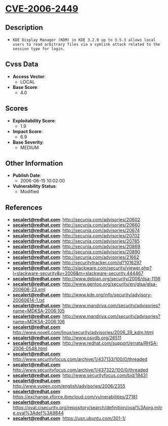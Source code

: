 
# [CVE-2006-2449](http://secunia.com/advisories/20602)

## Description

- `KDE Display Manager (KDM) in KDE 3.2.0 up to 3.5.3 allows local users to read arbitrary files via a symlink attack related to the session type for login.`

## Cvss Data

- **Access Vector**:
  - LOCAL
- **Base Score**:
  - 4.0

## Scores

- **Exploitability Score**:
  - 1.9
- **Impact Score**:
  - 6.9
- **Base Severity**:
  - MEDIUM

## Other Information

- **Publish Date**:
  - 2006-06-15 10:02:00
- **Vulnerability Status**:
  - Modified

## References

- **secalert@redhat.com**: http://secunia.com/advisories/20602
- **secalert@redhat.com**: http://secunia.com/advisories/20660
- **secalert@redhat.com**: http://secunia.com/advisories/20674
- **secalert@redhat.com**: http://secunia.com/advisories/20702
- **secalert@redhat.com**: http://secunia.com/advisories/20785
- **secalert@redhat.com**: http://secunia.com/advisories/20869
- **secalert@redhat.com**: http://secunia.com/advisories/20890
- **secalert@redhat.com**: http://secunia.com/advisories/21662
- **secalert@redhat.com**: http://securitytracker.com/id?1016297
- **secalert@redhat.com**: http://slackware.com/security/viewer.php?l=slackware-security&y=2006&m=slackware-security.444467
- **secalert@redhat.com**: http://www.debian.org/security/2006/dsa-1156
- **secalert@redhat.com**: http://www.gentoo.org/security/en/glsa/glsa-200606-23.xml
- **secalert@redhat.com**: http://www.kde.org/info/security/advisory-20060614-1.txt
- **secalert@redhat.com**: http://www.mandriva.com/security/advisories?name=MDKSA-2006:105
- **secalert@redhat.com**: http://www.mandriva.com/security/advisories?name=MDKSA-2006:106
- **secalert@redhat.com**: http://www.novell.com/linux/security/advisories/2006_39_kdm.html
- **secalert@redhat.com**: http://www.osvdb.org/26511
- **secalert@redhat.com**: http://www.redhat.com/support/errata/RHSA-2006-0548.html
- **secalert@redhat.com**: http://www.securityfocus.com/archive/1/437133/100/0/threaded
- **secalert@redhat.com**: http://www.securityfocus.com/archive/1/437322/100/0/threaded
- **secalert@redhat.com**: http://www.securityfocus.com/bid/18431
- **secalert@redhat.com**: http://www.vupen.com/english/advisories/2006/2355
- **secalert@redhat.com**: https://exchange.xforce.ibmcloud.com/vulnerabilities/27181
- **secalert@redhat.com**: https://oval.cisecurity.org/repository/search/definition/oval%3Aorg.mitre.oval%3Adef%3A9844
- **secalert@redhat.com**: https://usn.ubuntu.com/301-1/
